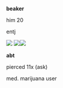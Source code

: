 **beaker**

him 20

entj

![](https://files.catbox.moe/102ken.png) ![](https://cdn.discordapp.com/emojis/1114019646849429506.webp?size=40&quality=lossless)![](https://cdn.discordapp.com/emojis/1114027989261357176.webp?size=40&quality=lossless)

**abt**

pierced 11x (ask)

med. marijuana user
